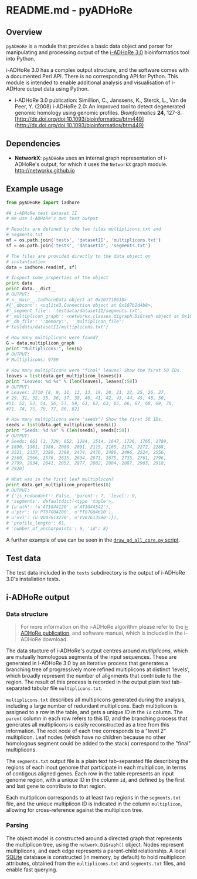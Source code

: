 # README.md - pyADHoRe

## Overview

`pyADHoRe` is a module that provides a basic data object and parser for manipulating and processing output of the [i-ADHoRe 3.0](http://bioinformatics.psb.ugent.be/software/details/i--ADHoRe) bioinformatics tool into Python.

i-ADHoRe 3.0 has a complex output structure, and the software comes with a documented Perl API. There is no corresponding API for Python. This module is intended to enable additional analysis and visualisation of i-ADHore output data using Python.

* <a name="publication">i-ADHoRe 3.0 publication</a>: Simillion, C., Janssens, K., Sterck, L., Van de Peer, Y. (2008) i-ADHoRe 2.0: An improved tool to detect degenerated genomic homology using genomic profiles. *Bioinformatics* **24**, 127-8. [http://dx.doi.org/doi:10.1093/bioinformatics/btm449](http://dx.doi.org/doi:10.1093/bioinformatics/btm449)

## Dependencies 

* **NetworkX**: `pyADHoRe` uses an internal graph representation of i-ADHoRe's output, for which it uses the `NetworkX` graph module. <http://networkx.github.io>

## Example usage

```python
from pyADHoRe import iadhore

## i-ADHoRe test dataset II
# We use i-ADHoRe's own test output

# Results are defined by the two files multiplicons.txt and 
# segments.txt
mf = os.path.join('tests', 'datasetII', 'multiplicons.txt')
sf = os.path.join('tests', 'datasetII', 'segments.txt')

# The files are provided directly to the data object on 
# instantiation
data = iadhore.read(mf, sf)

# Inspect some properties of the object
print data
print data.__dict__
# OUTPUT:
# <__main__.IadhoreData object at 0x107710610>
#{'_dbconn': <sqlite3.Connection object at 0x107b2d4b8>, 
#'_segment_file': 'testdata/datasetII/segments.txt', 
#'_multiplicon_graph': <networkx.classes.digraph.DiGraph object at 0x107b08b50>, 
#'_db_file': ':memory:', '_multiplicon_file': 
#'testdata/datasetII/multiplicons.txt'}

# How many multiplicons were found?    
G = data.multiplicon_graph
print "Multiplicons:", len(G)
# OUTPUT:
# Multiplicons: 9759
    
# How many multiplicons were "final" leaves? Show the first 50 IDs.
leaves = list(data.get_multiplicon_leaves())
print "Leaves: %d %s" % (len(leaves), leaves[:50])
# OUTPUT:
# Leaves: 2710 [8, 9, 11, 12, 13, 19, 20, 21, 22, 25, 26, 27, 
# 29, 31, 32, 35, 36, 37, 38, 40, 41, 42, 43, 44, 45, 48, 50, 
#51, 52, 53, 54, 56, 57, 59, 61, 62, 63, 65, 66, 67, 68, 69, 70, 
#71, 74, 75, 76, 77, 80, 82]

# How many multiplicons were "seeds"? Show the first 50 IDs.
seeds = list(data.get_multiplicon_seeds())
print "Seeds: %d %s" % (len(seeds), seeds[:50])
# OUTPUT:
# Seeds: 661 [1, 729, 952, 1284, 1514, 1647, 1726, 1765, 1789, 
# 1890, 1961, 1986, 2080, 2091, 2115, 2165, 2174, 2272, 2288, 
# 2321, 2337, 2380, 2398, 2474, 2476, 2486, 2496, 2524, 2556, 
# 2560, 2566, 2576, 2615, 2634, 2671, 2675, 2735, 2761, 2796, 
# 2799, 2834, 2841, 2852, 2877, 2882, 2884, 2887, 2903, 2918, 
# 2920]

# What was in the first leaf multiplicon?
print data.get_multiplicon_properties(8)
# OUTPUT:
# {'is_redundant': False, 'parent': 7, 'level': 9, 
# 'segments': defaultdict(<type 'tuple'>, 
# {u'ath': (u'AT1G44120', u'AT1G44542'),
# u'ptr': (u'PT07G04280', u'PT07G04610'), 
# u'vvi': (u'VV07G13270', u'VV07G13580')}), 
# 'profile_length': 61,
# 'number_of_anchorpoints': 9, 'id': 8}


```

A further example of use can be seen in the [`draw_gd_all_core.py` script](https://github.com/widdowquinn/scripts/blob/master/bioinformatics/draw_gd_all_core.py).

## Test data

The test data included in the `tests` subdirectory is the output of i-ADHoRe 3.0's installation tests.


## i-ADHoRe output
### Data structure

>For more information on the i-ADHoRe algorithm please refer to the [i-ADHoRe publication](#publication), and software manual, which is included in the i-ADHoRe download.

The data stucture of i-ADHoRe's output centres around *multiplicons*, which are mutually homologous segments of the input sequences. These are generated in i-ADHoRe 3.0 by an iterative process that generates a branching tree of progressively more refined multiplicons at distinct 'levels', which broadly represent the number of alignments that contribute to the region. The result of this process is recorded in the output plain text tab-separated tabular file `multiplicons.txt`.

`multiplicons.txt` describes all multiplicons generated during the analysis, including a large number of redundant multiplicons. Each multiplicon is assigned to a row in the table, and gets a unique ID in the `id` column. The `parent` column in each row refers to this ID, and the branching process that generates all multiplicons is easily reconstructed as a tree from this information. The root node of each tree corresponds to a "level 2" multiplicon. Leaf nodes (which have no children because no other homologous segment could be added to the stack) correspond to the "final" multiplicons.

The `segments.txt` output file is a plain text tab-separated file describing the regions of each inout genome that participate in each multiplicon, in terms of contigous aligned genes. Each row in the table represents an input genome region, with a unique ID in the column `id`, and defined by the first and last gene to contribute to that region. 

Each multiplicon corresponds to at least two regions in the `segments.txt` file, and the unique multiplicon ID is indicated in the column `multiplicon`, allowing for cross-reference against the multiplicon tree.

### Parsing

The object model is constructed around a directed graph that represents the multiplicon tree, using the `network.DiGraph()` object. Nodes represent multiplicons, and each edge represents a parent-child relationship. A local [SQLite](http://www.sqlite.org/) database is constructed (in memory, by default) to hold multiplicon attributes, obtained from the `multiplicons.txt` and `segments.txt` files, and enable fast querying.




